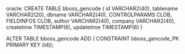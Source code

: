 oracle:
CREATE TABLE bboss_gencode
(
  id          VARCHAR2(40),
  tablename   VARCHAR2(20),
  dbname      VARCHAR2(40),
  CONTROLPARAMS      CLOB,
  FIELDINFOS      CLOB,
  author      VARCHAR2(40),
  company     VARCHAR2(40),
  createtime  TIMESTAMP(6),
  updatetime  TIMESTAMP(6)
)



ALTER TABLE bboss_gencode ADD (
  CONSTRAINT bboss_gencode_PK
  PRIMARY KEY
  (id));